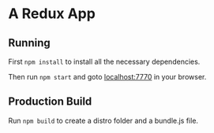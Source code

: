 # A Redux App

## Running

First `npm install` to install all the necessary dependencies.

Then run `npm start` and goto <localhost:7770> in your browser.

## Production Build

Run `npm build` to create a distro folder and a bundle.js file.
